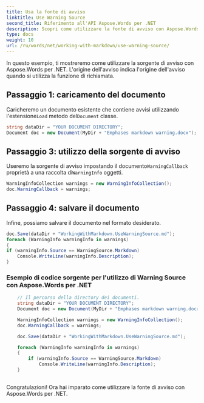```yaml
---
title: Usa la fonte di avviso
linktitle: Use Warning Source
second_title: Riferimento all'API Aspose.Words per .NET
description: Scopri come utilizzare la fonte di avviso con Aspose.Words per .NET Guida dettagliata.
type: docs
weight: 10
url: /ru/words/net/working-with-markdown/use-warning-source/
---
```


In questo esempio, ti mostreremo come utilizzare la sorgente di avviso con Aspose.Words per .NET. L'origine dell'avviso indica l'origine dell'avviso quando si utilizza la funzione di richiamata.

## Passaggio 1: caricamento del documento

 Caricheremo un documento esistente che contiene avvisi utilizzando l'estensione`Load` metodo del`Document` classe.

```csharp
string dataDir = "YOUR DOCUMENT DIRECTORY";
Document doc = new Document(MyDir + "Emphases markdown warning.docx");
```

## Passaggio 3: utilizzo della sorgente di avviso

 Useremo la sorgente di avviso impostando il documento`WarningCallback` proprietà a una raccolta di`WarningInfo` oggetti.

```csharp
WarningInfoCollection warnings = new WarningInfoCollection();
doc.WarningCallback = warnings;
```

## Passaggio 4: salvare il documento

Infine, possiamo salvare il documento nel formato desiderato.

```csharp
doc.Save(dataDir + "WorkingWithMarkdown.UseWarningSource.md");
foreach (WarningInfo warningInfo in warnings)
{
if (warningInfo.Source == WarningSource.Markdown)
	Console.WriteLine(warningInfo.Description);
}
```

### Esempio di codice sorgente per l'utilizzo di Warning Source con Aspose.Words per .NET

```csharp
	// Il percorso della directory dei documenti.
	string dataDir = "YOUR DOCUMENT DIRECTORY";
	Document doc = new Document(MyDir + "Emphases markdown warning.docx");

	WarningInfoCollection warnings = new WarningInfoCollection();
	doc.WarningCallback = warnings;

	doc.Save(dataDir + "WorkingWithMarkdown.UseWarningSource.md");

	foreach (WarningInfo warningInfo in warnings)
	{
		if (warningInfo.Source == WarningSource.Markdown)
			Console.WriteLine(warningInfo.Description);
	}
            
```

Congratulazioni! Ora hai imparato come utilizzare la fonte di avviso con Aspose.Words per .NET.